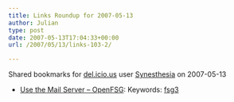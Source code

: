 ```yaml
---
title: Links Roundup for 2007-05-13
author: Julian
type: post
date: 2007-05-13T17:04:33+00:00
url: /2007/05/13/links-103-2/

---
```

Shared bookmarks for [del.icio.us][1] user  [Synesthesia][2] on 2007-05-13

  * [Use the Mail Server &#8211; OpenFSG][3]: 
    Keywords: [fsg3][4]</li> </ul>

 [1]: https://del.icio.us/
 [2]: https://del.icio.us/synesthesia
 [3]: https://www.openfsg.com/index.php/Use_the_Mail_Server "https://www.openfsg.com/index.php/Use_the_Mail_Server"
 [4]: https://del.icio.us/synesthesia/fsg3